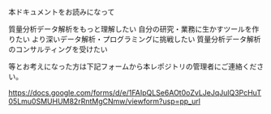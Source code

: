 本ドキュメントをお読みになって


質量分析データ解析をもっと理解したい
自分の研究・業務に生かすツールを作りたい
より深いデータ解析・プログラミングに挑戦したい
質量分析データ解析のコンサルティングを受けたい

等とお考えになった方は下記フォームから本レポジトリの管理者にご連絡ください。

https://docs.google.com/forms/d/e/1FAIpQLSe6AOt0oZvLJeJqJulQ3PcHuT05Lmu0SMUHUM82rRntMgCNmw/viewform?usp=pp_url
